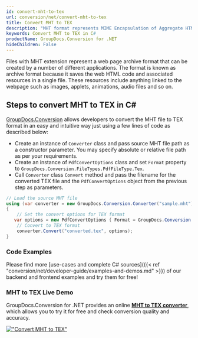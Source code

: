```yaml
---
id: convert-mht-to-tex
url: conversion/net/convert-mht-to-tex
title: Convert MHT to TEX
description: "MHT format represents MIME Encapsulation of Aggregate HTML with .mht extension. Learn how to convert MHT to TEX file programmatically in C# language using GroupDocs.Conversion for .NET library."
keywords: Convert MHT to TEX in C#
productName: GroupDocs.Conversion for .NET
hideChildren: False
---
```


Files with MHT extension represent a web page archive format that can be created by a number of different applications. The format is known as archive format because it saves the web HTML code and associated resources in a single file. These resources include anything linked to the webpage such as images, applets, animations, audio files and so on.

## Steps to convert MHT to TEX in C#

[GroupDocs.Conversion](https://products.groupdocs.com/conversion/net) allows developers to convert the MHT file to TEX format in an easy and intuitive way just using a few lines of code as described below:

* Create an instance of `Converter` class and pass source MHT file path as a constructor parameter. You may specify absolute or relative file path as per your requirements. 
* Create an instance of `PdfConvertOptions` class and set `Format` property to `GroupDocs.Conversion.FileTypes.PdfFileType.Tex`.
* Call `Converter` class `Convert` method and pass the filename for the converted TEX file and the `PdfConvertOptions` object from the previous step as parameters.

```csharp
// Load the source MHT file
using (var converter = new GroupDocs.Conversion.Converter("sample.mht"))
{
    // Set the convert options for TEX format
   var options = new PdfConvertOptions { Format = GroupDocs.Conversion.FileTypes.PdfFileType.Tex };
    // Convert to TEX format
    converter.Convert("converted.tex", options);
}
```

### Code Examples

Please find more [use-cases and complete C# sources]({{< ref "conversion/net/developer-guide/examples-and-demos.md" >}}) of our backend and frontend examples and try them for free!

### MHT to TEX Live Demo

GroupDocs.Conversion for .NET provides an online [**MHT to TEX converter**](https://products.groupdocs.app/conversion/mht-to-tex), which allows you to try it for free and check conversion quality and accuracy.

[!["Convert MHT to TEX"](conversion/net/images/convert-to-tex/convert-mht-to-tex.png)](https://products.groupdocs.app/conversion/mht-to-tex)
